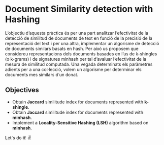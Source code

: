 # Document Similarity detection with Hashing

L’objectiu d’aquesta pràctica és per una part analitzar l’efectivitat de la detecció de similitud de
documents de text en funció de la precisió de la representació del text i per una altra, implementar
un algorisme de detecció de documents similars basats en hash. Per això us proposem que considereu
representacions dels documents basades en l’us de k-shingles (o k-grams) i de signatures minhash
per tal d’avaluar l’efectivitat de la mesura de similitud computada. Una vegada determinats els
paràmetres adients per a una col·lecció, volem un algorisme per determinar els documents mes
similars d’un donat.

## Objectives

- Obtain **Jaccard** similitude index for documents represented with **k-shingle**.
- Obtain **Jaccard** similitude index for documents represented with **minhash**.
- Implement a **Locality-Sensitive Hashing (LSH)** algorithm based on **minhash**.

Let's do it! :v:
